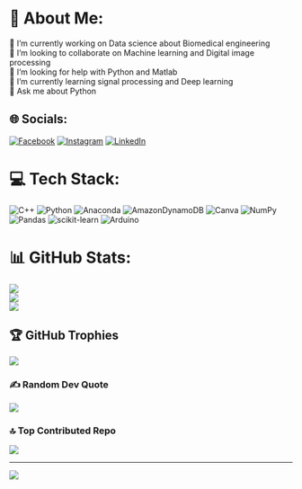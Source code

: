 # 💫 About Me:
🔭 I’m currently working on Data science about Biomedical engineering<br>👯 I’m looking to collaborate on Machine learning and Digital image processing<br>🤝 I’m looking for help with Python and Matlab<br>🌱 I’m currently learning signal processing and Deep learning<br>💬 Ask me about Python


## 🌐 Socials:
[![Facebook](https://img.shields.io/badge/Facebook-%231877F2.svg?logo=Facebook&logoColor=white)](https://facebook.com/https://www.facebook.com/mojtaba.khorsandi) [![Instagram](https://img.shields.io/badge/Instagram-%23E4405F.svg?logo=Instagram&logoColor=white)](https://instagram.com/mojtabaa.khorsandii) [![LinkedIn](https://img.shields.io/badge/LinkedIn-%230077B5.svg?logo=linkedin&logoColor=white)](https://linkedin.com/in/https://www.linkedin.com/in/mojtaba-khorsandi-3b14b1250) 

# 💻 Tech Stack:
![C++](https://img.shields.io/badge/c++-%2300599C.svg?style=for-the-badge&logo=c%2B%2B&logoColor=white) ![Python](https://img.shields.io/badge/python-3670A0?style=for-the-badge&logo=python&logoColor=ffdd54) ![Anaconda](https://img.shields.io/badge/Anaconda-%2344A833.svg?style=for-the-badge&logo=anaconda&logoColor=white) ![AmazonDynamoDB](https://img.shields.io/badge/Amazon%20DynamoDB-4053D6?style=for-the-badge&logo=Amazon%20DynamoDB&logoColor=white) ![Canva](https://img.shields.io/badge/Canva-%2300C4CC.svg?style=for-the-badge&logo=Canva&logoColor=white) ![NumPy](https://img.shields.io/badge/numpy-%23013243.svg?style=for-the-badge&logo=numpy&logoColor=white) ![Pandas](https://img.shields.io/badge/pandas-%23150458.svg?style=for-the-badge&logo=pandas&logoColor=white) ![scikit-learn](https://img.shields.io/badge/scikit--learn-%23F7931E.svg?style=for-the-badge&logo=scikit-learn&logoColor=white) ![Arduino](https://img.shields.io/badge/-Arduino-00979D?style=for-the-badge&logo=Arduino&logoColor=white)
# 📊 GitHub Stats:
![](https://github-readme-stats.vercel.app/api?username=mojtabakhorsandi&theme=radical&hide_border=false&include_all_commits=true&count_private=true)<br/>
![](https://github-readme-streak-stats.herokuapp.com/?user=mojtabakhorsandi&theme=radical&hide_border=false)<br/>
![](https://github-readme-stats.vercel.app/api/top-langs/?username=mojtabakhorsandi&theme=radical&hide_border=false&include_all_commits=true&count_private=true&layout=compact)

## 🏆 GitHub Trophies
![](https://github-profile-trophy.vercel.app/?username=mojtabakhorsandi&theme=discord&no-frame=false&no-bg=false&margin-w=4)

### ✍️ Random Dev Quote
![](https://quotes-github-readme.vercel.app/api?type=horizontal&theme=radical)

### 🔝 Top Contributed Repo
![](https://github-contributor-stats.vercel.app/api?username=mojtabakhorsandi&limit=5&theme=radical&combine_all_yearly_contributions=true)

---
[![](https://visitcount.itsvg.in/api?id=mojtabakhorsandi&icon=0&color=1)](https://visitcount.itsvg.in)

<!-- Proudly created with GPRM ( https://gprm.itsvg.in ) -->
